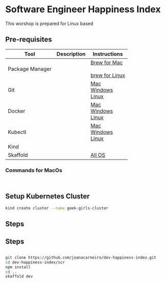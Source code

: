 # Software Engineer Happiness Index

This worshop is prepared for Linux based 

## Pre-requisites

| Tool            | Description | Instructions |
| --------------- | ----------- | ------------ |
| Package Manager |             | [Brew for Mac](https://brew.sh) </br> []() </br> [brew for Linux](https://brew.sh) 
| Git      |             | [Mac](https://git-scm.com/downloads/mac) </br> [Windows](https://git-scm.com/downloads/win) </br> [Linux](https://git-scm.com/downloads/linux) |
| Docker   |             | [Mac](https://docs.docker.com/desktop/setup/install/mac-install/) </br> [Windows](https://docs.docker.com/desktop/setup/install/windows-install/) </br> [Linux](https://docs.docker.com/desktop/setup/install/linux/) |
| Kubectl  |             | [Mac](https://kubernetes.io/docs/tasks/tools/install-kubectl-macos/) </br> [Windows](https://kubernetes.io/docs/tasks/tools/install-kubectl-windows/) </br> [Linux](https://kubernetes.io/docs/tasks/tools/install-kubectl-linux/)
| Kind     |             | 
| Skaffold |             | [All OS](https://skaffold.dev/docs/install/#standalone-binary) | 

### Commands for MacOs

```bash



```


## Setup Kubernetes Cluster

```bash
kind create cluster --name geek-girls-cluster
```

## Steps


## Steps


```bash

git clone https://github.com/joanacarneiro/dev-happiness-index.git
cd dev-happiness-index/scr
npm install
cd ..
skaffold dev

```
